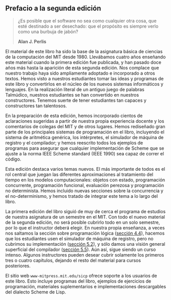 ## Prefacio a la segunda edición

> ¿Es posible que el software no sea como cualquier otra cosa, que esté destinado a ser desechado: que el propósito es siempre verlo como una burbuja de jabón?
>
> **Alan J. Perlis**

El material de este libro ha sido la base de la asignatura básica de ciencias de la computación del MIT desde 1980. Llevábamos cuatro años enseñando este material cuando la primera edición fue publicada, y han pasado doce años más hasta la aparición de esta segunda edición. Nos complace que nuestro trabajo haya sido ampliamente adoptado e incorporado a otros textos. Hemos visto a nuestros estudiantes tomar las ideas y programas de este libro y convertirlos en el núcleo de los nuevos sistemas informáticos y lenguajes. En la realización literal de un antiguo juego de palabras Talmúdico, nuestros estudiantes se han convertido en nuestros constructores. Tenemos suerte de tener estudiantes tan capaces y constructores tan talentosos.

En la preparación de esta edición, hemos incorporado cientos de aclaraciones sugeridas a partir de nuestra propia experiencia docente y los comentarios de colegas del MIT y de otros lugares. Hemos rediseñado gran parte de los principales sistemas de programación en el libro, incluyendo el sistema de aritmética genérica, los intérpretes, el simulador de máquina de registro y el compilador; y hemos reescrito todos los ejemplos de programas para asegurar que cualquier implementación de Scheme que se ajuste a la norma IEEE Scheme standard (IEEE 1990) sea capaz de correr el código.

Esta edición destaca varios temas nuevos. El más importante de todos es el rol central que juegan las diferentes aproximaciones al tratamiento del tiempo en los modelos computacionales: objetos con estado, programación concurrente, programación funcional, evaluación perezosa y programación no determinista. Hemos incluido nuevas secciones sobre la concurrencia y el no-determinismo, y hemos tratado de integrar este tema a lo largo del libro.

La primera edición del libro siguió de muy de cerca el programa de estudios de nuestra asignatura de un semestre en el MIT. Con todo el nuevo material de la segunda edición, no será posible cubrirlo todo en un solo semestre, por lo que el instructor deberá elegir. En nuestra propia enseñanza, a veces nos saltamos la sección sobre programación lógica ([sección 4.4](./12-capitulo-4.md/#4.4-)), hacemos que los estudiantes usen el simulador de máquina de registro, pero no cubrimos su implementación ([sección 5.2](./13-capitulo-5.md/#5.2-)), y sólo damos una visión general superficial del compilador ([sección 5.5](./13-capitulo-5.md/#5.5-)). Aún así, sigue siendo un curso intenso. Algunos instructores pueden desear cubrir solamente los primeros tres o cuatro capítulos, dejando el resto del material para cursos posteriores.

El sitio web `www-mitpress.mit.edu/sicp` ofrece soporte a los usuarios de este libro. Esto incluye programas del libro, ejemplos de ejercicios de programación, materiales suplementarios e implementaciones descargables del dialecto Scheme de Lisp.
